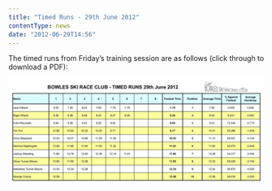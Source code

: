 ```yaml
---
title: "Timed Runs - 29th June 2012"
contentType: news
date: "2012-06-29T14:56"
---
```


The timed runs from Friday’s training session are as follows (click through to download a PDF):

![](Bowles-Timed-Runs-29-06-2012.jpg)
